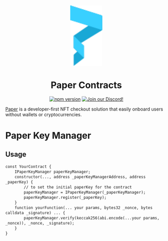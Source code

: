 <p align="center">
    <br />
    <a href="https://paper.xyz"><img src="https://raw.githubusercontent.com/paperxyz/react-client-sdk/main/assets/paper-logo.svg" width="100" alt=""/></a>
    <br />
</p>
<h1 align="center">Paper Contracts</h1>
<p align="center">
    <a href="https://www.npmjs.com/package/@paperxyz/contracts"><img src="https://img.shields.io/github/package-json/v/paperxyz/contracts?color=red&label=npm&logo=npm" alt="npm version"/></a>
    <a href="https://discord.gg/mnUa29J2Fp"><img alt="Join our Discord!" src="https://img.shields.io/discord/936354866358546453.svg?color=7289da&label=discord&logo=discord&style=flat"/></a>
</p>

[Paper](https://paper.xyz) is a developer-first NFT checkout solution that easily onboard users without wallets or cryptocurrencies.

# Paper Key Manager

## Usage

```solidity
const YourContract {
    IPaperKeyManager paperKeyManager;
    constructor(..., address _paperKeyManagerAddress, address _paperKey) {
        // to set the initial paperKey for the contract
        paperKeyManager = IPaperKeyManager(_paperKeyManager);
        paperKeyManager.register(_paperKey);
    }
    function yourFunction(... your params, bytes32 _nonce, bytes calldata _signature) ... {
        paperKeyManager.verify(keccak256(abi.encode(...your params, _nonce)), _nonce, _signature);
    }
}
```
